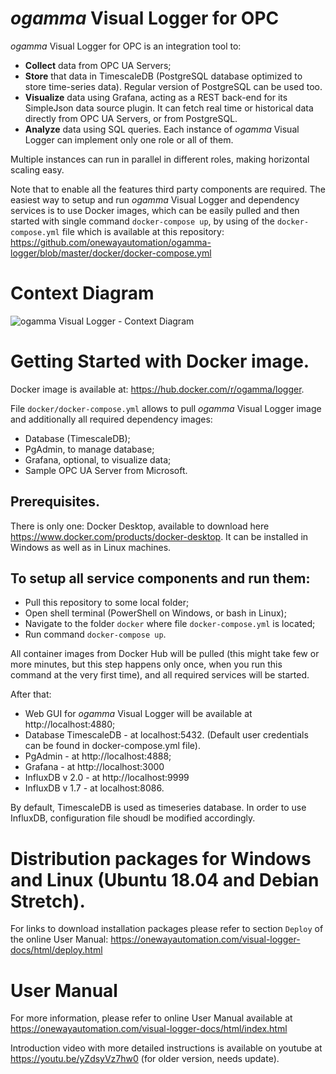 # *ogamma* Visual Logger for OPC

*ogamma* Visual Logger for OPC is an integration tool to:
* **Collect** data from OPC UA Servers;
* **Store** that data in TimescaleDB (PostgreSQL database optimized to store time-series data). Regular version of PostgreSQL can be used too.
* **Visualize** data using Grafana, acting as a REST back-end for its SimpleJson data source plugin. It can fetch real time or historical data directly from OPC UA Servers, or from PostgreSQL.
* **Analyze** data using SQL queries.
Each instance of *ogamma* Visual Logger can implement only one role or all of them.

Multiple instances can run in parallel in different roles, making horizontal scaling easy.

Note that to enable all the features third party components are required.  The easiest way to setup and run *ogamma* Visual Logger and dependency services is to use Docker images, which can be easily pulled and then started with single command ``docker-compose up``, by using of the ``docker-compose.yml`` file which is available at this repository: https://github.com/onewayautomation/ogamma-logger/blob/master/docker/docker-compose.yml

# Context Diagram
![*ogamma* Visual Logger - Context Diagram](https://raw.githubusercontent.com/onewayautomation/ogamma-logger/master/ContextDiagram.png)

# Getting Started with Docker image.

Docker image is available at: https://hub.docker.com/r/ogamma/logger.

File ``docker/docker-compose.yml`` allows to pull *ogamma* Visual Logger image and additionally all required dependency images:
* Database (TimescaleDB);
* PgAdmin, to manage database;
* Grafana, optional, to visualize data;
* Sample OPC UA Server from Microsoft.

## Prerequisites.

There is only one: Docker Desktop, available to download here https://www.docker.com/products/docker-desktop. It can be installed in Windows as well as in Linux machines.

## To setup all service components and run them:

* Pull this repository to some local folder;
* Open shell terminal (PowerShell on Windows, or bash in Linux);
* Navigate to the folder ``docker`` where file ``docker-compose.yml`` is located;
* Run command ``docker-compose up``.

All container images from Docker Hub will be pulled (this might take few or more minutes, but this step happens only once, when you run this command at the very first time), and all required services will be started.

After that:
* Web GUI for *ogamma* Visual Logger will be available at http://localhost:4880;
* Database TimescaleDB - at localhost:5432. (Default user credentials can be found in docker-compose.yml file).
* PgAdmin - at http://localhost:4888;
* Grafana - at http://localhost:3000
* InfluxDB v 2.0 - at http://localhost:9999
* InfluxDB v 1.7 - at localhost:8086.

By default, TimescaleDB is used as timeseries database. In order to use InfluxDB, configuration file shoudl be modified accordingly.

# Distribution packages for Windows and Linux (Ubuntu 18.04 and Debian  Stretch).

For links to download installation packages please refer to section ``Deploy`` of the online User Manual: https://onewayautomation.com/visual-logger-docs/html/deploy.html

# User Manual

For more information, please refer to online User Manual available at https://onewayautomation.com/visual-logger-docs/html/index.html


Introduction video with more detailed instructions is available on youtube at https://youtu.be/yZdsyVz7hw0 (for older version, needs update).